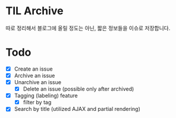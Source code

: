 # TIL Archive

따로 정리해서 블로그에 올릴 정도는 아닌, 짧은 정보들을 이슈로 저장합니다.

# Todo
- [x] Create an issue 
- [x] Archive an issue
- [x] Unarchive an issue
  - [x] Delete an issue (possible only after archived)
- [x] Tagging (labeling) feature
  + [x] filter by tag
- [x] Search by title (utilized AJAX and partial rendering)
